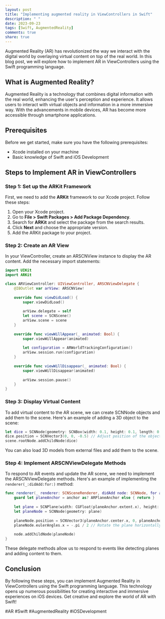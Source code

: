 ```yaml
---
layout: post
title: "Implementing augmented reality in ViewControllers in Swift"
description: " "
date: 2023-09-23
tags: [Swift, AugmentedReality]
comments: true
share: true
---
```


Augmented Reality (AR) has revolutionized the way we interact with the digital world by overlaying virtual content on top of the real world. In this blog post, we will explore how to implement AR in ViewControllers using the Swift programming language.

## What is Augmented Reality?

Augmented Reality is a technology that combines digital information with the real world, enhancing the user's perception and experience. It allows users to interact with virtual objects and information in a more immersive way. With the advancements in mobile devices, AR has become more accessible through smartphone applications.

## Prerequisites

Before we get started, make sure you have the following prerequisites:

- Xcode installed on your machine
- Basic knowledge of Swift and iOS Development

## Steps to Implement AR in ViewControllers

### Step 1: Set up the ARKit Framework

First, we need to add the **ARKit** framework to our Xcode project. Follow these steps:

1. Open your Xcode project.
2. Go to **File > Swift Packages > Add Package Dependency**.
3. Search for **ARKit** and select the package from the search results.
4. Click **Next** and choose the appropriate version.
5. Add the ARKit package to your project.

### Step 2: Create an AR View

In your ViewController, create an ARSCNView instance to display the AR content. Add the necessary import statements:

```swift
import UIKit
import ARKit

class ARViewController: UIViewController, ARSCNViewDelegate {
    @IBOutlet var arView: ARSCNView!
    
    override func viewDidLoad() {
        super.viewDidLoad()
        
        arView.delegate = self
        let scene = SCNScene()
        arView.scene = scene
    }
    
    override func viewWillAppear(_ animated: Bool) {
        super.viewWillAppear(animated)
        
        let configuration = ARWorldTrackingConfiguration()
        arView.session.run(configuration)
    }
    
    override func viewWillDisappear(_ animated: Bool) {
        super.viewWillDisappear(animated)
        
        arView.session.pause()
    }
}
```

### Step 3: Display Virtual Content

To add virtual content to the AR scene, we can create SCNNode objects and add them to the scene. Here's an example of adding a 3D object to the scene:

```swift
let dice = SCNNode(geometry: SCNBox(width: 0.1, height: 0.1, length: 0.1, chamferRadius: 0))
dice.position = SCNVector3(0, 0, -0.5) // Adjust position of the object
scene.rootNode.addChildNode(dice)
```

You can also load 3D models from external files and add them to the scene.

### Step 4: Implement ARSCNViewDelegate Methods

To respond to AR events and update the AR scene, we need to implement the ARSCNViewDelegate methods. Here's an example of implementing the `renderer(_:didAdd:for:)` method:

```swift
func renderer(_ renderer: SCNSceneRenderer, didAdd node: SCNNode, for anchor: ARAnchor) {
    guard let planeAnchor = anchor as? ARPlaneAnchor else { return }
    
    let plane = SCNPlane(width: CGFloat(planeAnchor.extent.x), height: CGFloat(planeAnchor.extent.z))
    let planeNode = SCNNode(geometry: plane)
    
    planeNode.position = SCNVector3(planeAnchor.center.x, 0, planeAnchor.center.z)
    planeNode.eulerAngles.x = -.pi / 2 // Rotate the plane horizontally
    
    node.addChildNode(planeNode)
}
```

These delegate methods allow us to respond to events like detecting planes and adding content to them.

## Conclusion

By following these steps, you can implement Augmented Reality in ViewControllers using the Swift programming language. This technology opens up numerous possibilities for creating interactive and immersive experiences on iOS devices. Get creative and explore the world of AR with Swift!

#AR #Swift #AugmentedReality #iOSDevelopment